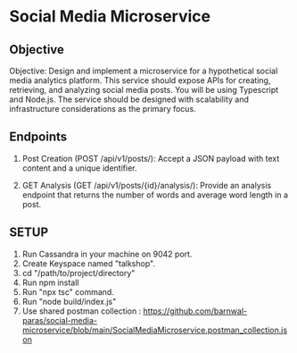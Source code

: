 # Social Media Microservice

## Objective
Objective: Design and implement a microservice for a hypothetical social media analytics platform. This service should expose APIs for creating, retrieving, and analyzing social media posts. You will be using Typescript and Node.js. The service should be designed with scalability and infrastructure considerations as the primary focus.

## Endpoints
1. Post Creation (POST /api/v1/posts/): Accept a JSON payload with text content and a unique identifier.

2. GET Analysis (GET /api/v1/posts/{id}/analysis/): Provide an analysis endpoint that returns the number of words and average word length in a post.

## SETUP
1. Run Cassandra in your machine on 9042 port.
2. Create Keyspace named "talkshop".
3. cd  "/path/to/project/directory"
4. Run npm install
4. Run "npx tsc" command.
5. Run "node build/index.js"
6. Use shared postman collection : https://github.com/barnwal-paras/social-media-microservice/blob/main/SocialMediaMicroservice.postman_collection.json

